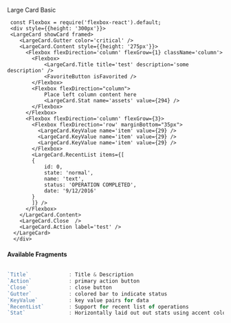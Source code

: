 Large Card Basic

     const Flexbox = require('flexbox-react').default;
     <div style={{height: '300px'}}>
     <LargeCard showCard framed>
        <LargeCard.Gutter color='critical' />
        <LargeCard.Content style={{height: '275px'}}>
          <Flexbox flexDirection='column' flexGrow={1} className='column'>
            <Flexbox>
                <LargeCard.Title title='test' description='some description' />
                <FavoriteButton isFavorited />
            </Flexbox>
            <Flexbox flexDirection="column">
                Place left column content here
                <LargeCard.Stat name='assets' value={294} />
            </Flexbox>
          </Flexbox>
          <Flexbox flexDirection='column' flexGrow={3}>
            <Flexbox flexDirection='row' marginBottom="35px">
              <LargeCard.KeyValue name='item' value={29} />
              <LargeCard.KeyValue name='item' value={29} />
              <LargeCard.KeyValue name='item' value={29} />
            </Flexbox>
            <LargeCard.RecentList items={[
            {
                id: 0,
                state: 'normal',
                name: 'text',
                status: 'OPERATION COMPLETED',
                date: '9/12/2016'
            }
            ]} />
          </Flexbox>
        </LargeCard.Content>
        <LargeCard.Close  />
        <LargeCard.Action label='test' />
      </LargeCard>
      </div>

#### Available Fragments ####

```javascript

`Title`             : Title & Description
`Action`            : primary action button
`Close`             : close button
`Gutter`            : colored bar to indicate status
`KeyValue`          : key value pairs for data
`RecentList`        : Support for recent list of operations
`Stat`              : Horizontally laid out out stats using accent color

```
